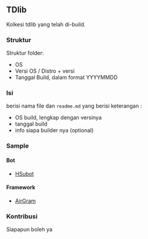 ## TDlib

Kolkesi tdlib yang telah di-build.

### Struktur

Struktur folder:

- OS
- Versi OS / Distro + versi
- Tanggal Build, dalam format YYYYMMDD

### Isi

berisi nama file dan `readme.md` yang berisi keterangan :

- OS build, lengkap dengan versinya
- tanggal build
- info siapa builder nya (optional)

### Sample

#### Bot

- [HSubot](https://github.com/banghasan/hsubot)

#### Framework

- [AirGram](https://airgram.netlify.app/)

### Kontribusi

Siapapun boleh ya